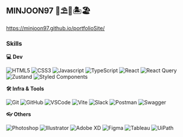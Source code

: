 ## MINJOON97 🌊⛱🌅🏝🏖

https://minjoon97.github.io/portfolioSite/

### Skills
**💻 Dev**
<!-- Oracle의 요청으로 Java 로고가 Simple Icons에서 삭제되었기에 대신 OpenJDK의 로고를 사용 -->
![HTML5](https://img.shields.io/badge/HTML5-E34F26.svg?&style=for-the-badge&logo=HTML5&logoColor=white)
![CSS3](https://img.shields.io/badge/CSS3-1572B6.svg?&style=for-the-badge&logo=CSS3&logoColor=white)
![Javascript](https://img.shields.io/badge/Javascript-F7DF1E.svg?&style=for-the-badge&logo=Javascript&logoColor=black)
![TypeScript](https://img.shields.io/badge/TypeScript-3178C6.svg?&style=for-the-badge&logo=TypeScript&logoColor=white)
![React](https://img.shields.io/badge/React-61DAFB.svg?&style=for-the-badge&logo=React&logoColor=black)
![React Query](https://img.shields.io/badge/React%20Query-FF4154.svg?&style=for-the-badge&logo=reactquery&logoColor=white)
![Zustand](https://img.shields.io/badge/Zustand-brown.svg?&style=for-the-badge&logo=Zustand&logoColor=white)
![Styled Components](https://img.shields.io/badge/styled--components-DB7093.svg?&style=for-the-badge&logo=styled-components&logoColor=white)

**🛠️ Infra & Tools**

![Git](https://img.shields.io/badge/git-F05032.svg?&style=for-the-badge&logo=git&logoColor=white)
![GitHub](https://img.shields.io/badge/github-181717.svg?&style=for-the-badge&logo=github&logoColor=white)
![VSCode](https://img.shields.io/badge/VS%20Code-007ACC.svg?&style=for-the-badge&logo=visualstudiocode&logoColor=white)
![Vite](https://img.shields.io/badge/Vite-646CFF.svg?&style=for-the-badge&logo=vite&logoColor=white)
![Slack](https://img.shields.io/badge/Slack-4A154B.svg?&style=for-the-badge&logo=slack&logoColor=white)
![Postman](https://img.shields.io/badge/Postman-FF6C37.svg?&style=for-the-badge&logo=postman&logoColor=white)
![Swagger](https://img.shields.io/badge/Swagger-85EA2D.svg?&style=for-the-badge&logo=swagger&logoColor=black)

**👓 Others**

![Photoshop](https://img.shields.io/badge/Photoshop-31A8FF.svg?&style=for-the-badge&logo=adobephotoshop&logoColor=white)
![Illustrator](https://img.shields.io/badge/Illustrator-FF9A00.svg?&style=for-the-badge&logo=adobeillustrator&logoColor=white)
![Adobe XD](https://img.shields.io/badge/Adobe%20XD-FF61F6.svg?&style=for-the-badge&logo=adobexd&logoColor=white)
![Figma](https://img.shields.io/badge/Figma-F24E1E.svg?&style=for-the-badge&logo=figma&logoColor=white)
![Tableau](https://img.shields.io/badge/Tableau-E97627.svg?&style=for-the-badge&logo=tableau&logoColor=white)
![UiPath](https://img.shields.io/badge/UiPath-0075D9.svg?&style=for-the-badge&logo=uipath&logoColor=white)

